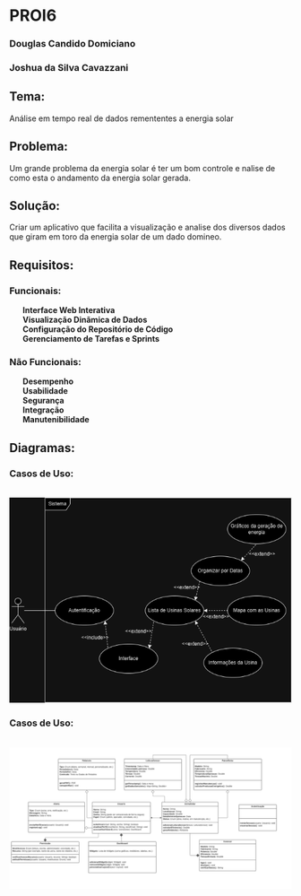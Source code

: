 # PROI6
<h3>Douglas Candido Domiciano</h3>
<h3>Joshua da Silva Cavazzani</h3>

<h2>Tema:</h2>
<p>Análise em tempo real de dados remententes a energia solar</p>

<h2>Problema:</h2>
<p>Um grande problema da energia solar é ter um bom controle e nalise de como esta o andamento da energia solar gerada.</p>

<h2>Solução:</h2>
<p>Criar um aplicativo que facilita a visualização e analise dos diversos dados que giram em toro da energia solar de um dado domineo.</p>

<h2>Requisitos:</h2>

<h3>Funcionais:</h3>

<ul>
    <p>
        <b>Interface Web Interativa</b><br>
        <b>Visualização Dinãmica de Dados</b><br>
        <b>Configuração do Repositório de Código</b><br>
        <b>Gerenciamento de Tarefas e Sprints</b><br>
    </p>
</ul>

<h3>Não Funcionais:</h3>

<ul>
    <p>
        <b>Desempenho</b><br>
        <b>Usabilidade</b><br>
        <b>Segurança</b><br>
        <b>Integração</b><br>
        <b>Manutenibilidade</b><br>
    </p>
</ul>

<h2> Diagramas: </h2>

<h3> Casos de Uso:</h3></br>
<img src="UML/Casos_de_Uso.drawio.png" alt="Diagrama de Casos de Uso">

<h3> Casos de Uso:</h3></br>
<img src="UML/CLASSES SUNDATAHUB.pdf" alt="Diagrama de Classes">
